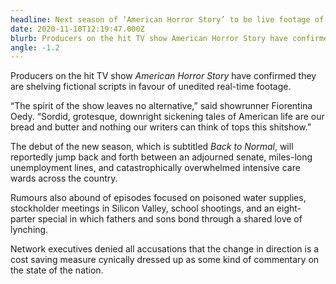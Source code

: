 ```yaml
---
headline: Next season of ‘American Horror Story’ to be live footage of America
date: 2020-11-10T12:19:47.000Z
blurb: Producers on the hit TV show American Horror Story have confirmed they are shelving fictional scripts in favour of real-time documentary footage.
angle: -1.2
---
```


Producers on the hit TV show _American Horror Story_ have confirmed they are shelving fictional scripts in favour of unedited real-time footage.

“The spirit of the show leaves no alternative,” said showrunner Fiorentina Oedy. “Sordid, grotesque, downright sickening tales of American life are our bread and butter and nothing our writers can think of tops this shitshow.”

The debut of the new season, which is subtitled _Back to Normal_, will reportedly jump back and forth between an adjourned senate, miles-long unemployment lines, and catastrophically overwhelmed intensive care wards across the country.

Rumours also abound of episodes focused on poisoned water supplies, stockholder meetings in Silicon Valley, school shootings, and an eight-parter special in which fathers and sons bond through a shared love of lynching.

Network executives denied all accusations that the change in direction is a cost saving measure cynically dressed up as some kind of commentary on the state of the nation.
